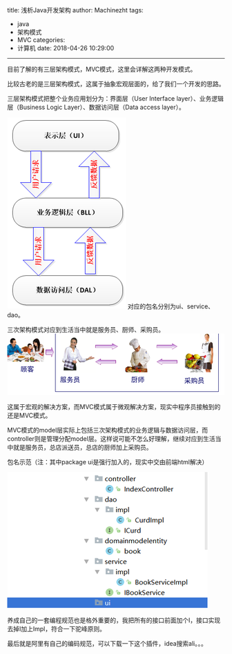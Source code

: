 title: 浅析Java开发架构
author: Machinezht
tags:
  - java
  - 架构模式
  - MVC
categories:
  - 计算机
date: 2018-04-26 10:29:00
---
目前了解的有三层架构模式，MVC模式，这里会详解这两种开发模式。

比较古老的是三层架构模式，这属于抽象宏观层面的，给了我们一个开发的思路。

三层架构模式把整个业务应用划分为：界面层（User Interface layer）、业务逻辑层（Business Logic Layer）、数据访问层（Data access layer）。

![upload successful](\assets\online_img\架构.png)
对应的包名分别为ui、service、dao。

三次架构模式对应到生活当中就是服务员、厨师、采购员。
![upload successful](\assets\online_img\三层架构模式.png)

这属于宏观的解决方案，而MVC模式属于微观解决方案，现实中程序员接触到的还是MVC模式。
<!-- more -->

MVC模式的model层实际上包括三次架构模式的业务逻辑与数据访问层，而controller则是管理分配model层。这样说可能不怎么好理解，继续对应到生活当中就是服务员，总店派送员，总店的厨师加上采购员。

包名示范（注：其中package ui是强行加入的，现实中交由前端html解决）

![upload successful](\assets\online_img\image1.png)

养成自己的一套编程规范也是格外重要的，我把所有的接口前面加个I，接口实现去掉I加上Impl，符合一下驼峰原则。

最后就是阿里有自己的编码规范，可以下载一下这个插件，idea搜索ali。。。